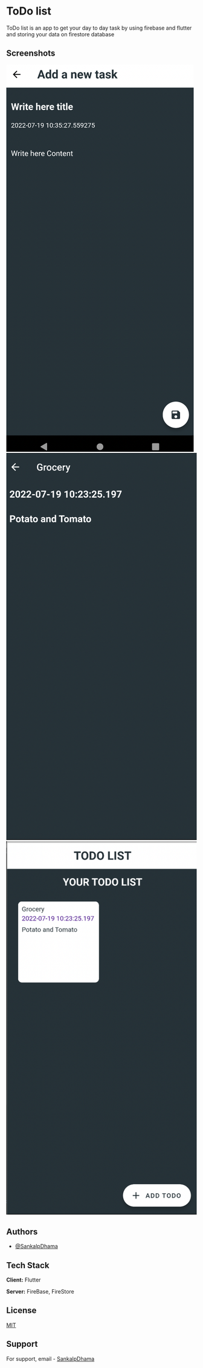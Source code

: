 
# ToDo list

ToDo list is an app to get your day to day task by using firebase and flutter and storing your data on firestore database

## Screenshots

![App Screenshot](https://github.com/SankalpDhama/ToDo-list/blob/main/new.png)
![App Screenshot](https://github.com/SankalpDhama/ToDo-list/blob/main/open.png)
![App Screenshot](https://github.com/SankalpDhama/ToDo-list/blob/main/homePage.png)



## Authors

- [@SankalpDhama](https://github.com/SankalpDhama)


## Tech Stack

**Client:** Flutter

**Server:** FireBase, FireStore


## License

[MIT](https://choosealicense.com/licenses/mit/)


## Support

For support, email - [SankalpDhama](sankalpdhama11@gmail.com)

